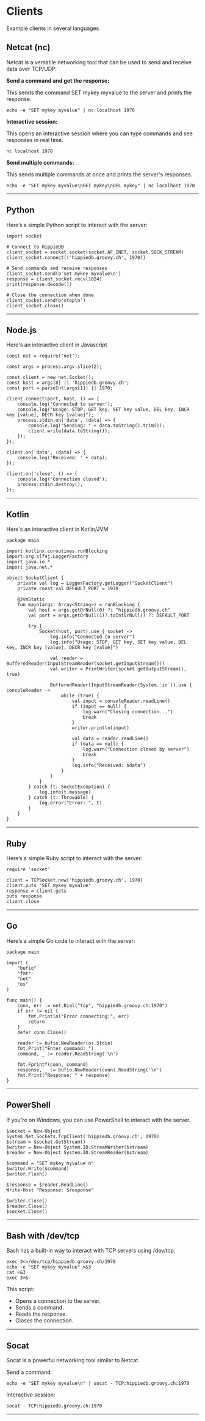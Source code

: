 # Clients

Example clients in several languages

## Netcat (nc)
Netcat is a versatile networking tool that can be used to send and receive data over TCP/UDP.

**Send a command and get the response:**

This sends the command SET mykey myvalue to the server and prints the response.

    echo -e "SET mykey myvalue" | nc localhost 1970

**Interactive session:**

This opens an interactive session where you can type commands and see responses in real time.

    nc localhost 1970

**Send multiple commands:**

This sends multiple commands at once and prints the server's responses.

    echo -e "SET mykey myvalue\nGET mykey\nDEL mykey" | nc localhost 1970


---

## Python
Here’s a simple Python script to interact with the server:

    import socket

    # Connect to HippieDB
    client_socket = socket.socket(socket.AF_INET, socket.SOCK_STREAM)
    client_socket.connect(('hippiedb.groovy.ch', 1970))

    # Send commands and receive responses
    client_socket.send(b'set mykey myvalue\n')
    response = client_socket.recv(1024)
    print(response.decode())

    # Close the connection when done
    client_socket.send(b'stop\n')
    client_socket.close()

---

## Node.js

Here's an interactive client in Javascript

    const net = require('net');

    const args = process.argv.slice(2);

    const client = new net.Socket();
    const host = args[0] || 'hippiedb.groovy.ch';
    const port = parseInt(args[1]) || 1970;

    client.connect(port, host, () => {
        console.log('Connected to server');
        console.log("Usage: STOP, GET key, SET key value, DEL key, INCR key [value], DECR key [value]");
        process.stdin.on('data', (data) => {
            console.log("Sending: " + data.toString().trim());
            client.write(data.toString());
        });
    });

    client.on('data', (data) => {
        console.log('Received: ' + data);
    });

    client.on('close', () => {
        console.log('Connection closed');
        process.stdin.destroy();
    });

---

## Kotlin

Here's an interactive client in Kotlin/JVM

    package main

    import kotlinx.coroutines.runBlocking
    import org.slf4j.LoggerFactory
    import java.io.*
    import java.net.*

    object SocketClient {
        private val log = LoggerFactory.getLogger("SocketClient")
        private const val DEFAULT_PORT = 1970

        @JvmStatic
        fun main(args: Array<String>) = runBlocking {
            val host = args.getOrNull(0) ?: "hippiedb.groovy.ch"
            val port = args.getOrNull(1)?.toIntOrNull() ?: DEFAULT_PORT

            try {
                Socket(host, port).use { socket ->
                    log.info("Connected to server")
                    log.info("Usage: STOP, GET key, SET key value, DEL key, INCR key [value], DECR key [value]")

                    val reader = BufferedReader(InputStreamReader(socket.getInputStream()))
                    val writer = PrintWriter(socket.getOutputStream(), true)

                    BufferedReader(InputStreamReader(System.`in`)).use { consoleReader ->
                        while (true) {
                            val input = consoleReader.readLine()
                            if (input == null) {
                                log.warn("Closing connection...")
                                break
                            }
                            writer.println(input)

                            val data = reader.readLine()
                            if (data == null) {
                                log.warn("Connection closed by server")
                                break
                            }
                            log.info("Received: $data")
                        }
                    }
                }
            } catch (t: SocketException) {
                log.info(t.message)
            } catch (t: Throwable) {
                log.error("Error: ", t)
            }
        }
    }

---

## Ruby
Here’s a simple Ruby script to interact with the server:

    require 'socket'

    client = TCPSocket.new('hippiedb.groovy.ch', 1970)
    client.puts "SET mykey myvalue"
    response = client.gets
    puts response
    client.close

---

## Go
Here’s a simple Go code to interact with the server:

    package main

    import (
        "bufio"
        "fmt"
        "net"
        "os"
    )

    func main() {
        conn, err := net.Dial("tcp", "hippiedb.groovy.ch:1970")
        if err != nil {
            fmt.Println("Error connecting:", err)
            return
        }
        defer conn.Close()

        reader := bufio.NewReader(os.Stdin)
        fmt.Print("Enter command: ")
        command, _ := reader.ReadString('\n')

        fmt.Fprintf(conn, command)
        response, _ := bufio.NewReader(conn).ReadString('\n')
        fmt.Print("Response: " + response)
    }

---

## PowerShell
If you're on Windows, you can use PowerShell to interact with the server.

    $socket = New-Object System.Net.Sockets.TcpClient('hippiedb.groovy.ch', 1970)
    $stream = $socket.GetStream()
    $writer = New-Object System.IO.StreamWriter($stream)
    $reader = New-Object System.IO.StreamReader($stream)

    $command = "SET mykey myvalue`n"
    $writer.Write($command)
    $writer.Flush()

    $response = $reader.ReadLine()
    Write-Host "Response: $response"

    $writer.Close()
    $reader.Close()
    $socket.Close()

---

## Bash with /dev/tcp
Bash has a built-in way to interact with TCP servers using /dev/tcp.

    exec 3<>/dev/tcp/hippiedb.groovy.ch/1970
    echo -e "SET mykey myvalue" >&3
    cat <&3
    exec 3>&-

This script:

- Opens a connection to the server.
- Sends a command.
- Reads the response.
- Closes the connection.

---

## Socat
Socat is a powerful networking tool similar to Netcat.

Send a command:

    echo -e "SET mykey myvalue\n" | socat - TCP:hippiedb.groovy.ch:1970

Interactive session:

    socat - TCP:hippiedb.groovy.ch:1970

---